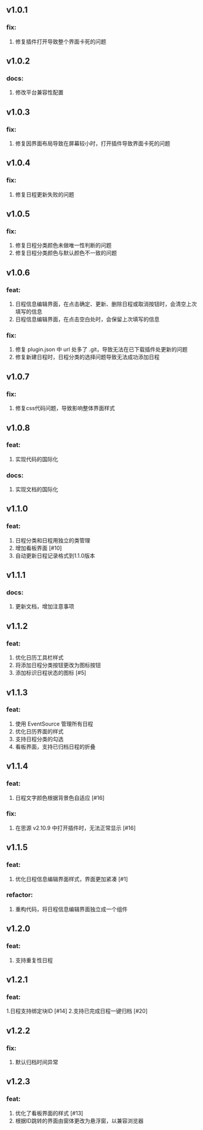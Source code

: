 ## v1.0.1
### fix:
1. 修复插件打开导致整个界面卡死的问题

## v1.0.2
### docs:
1. 修改平台兼容性配置
   
## v1.0.3
### fix:
1. 修复因界面布局导致在屏幕较小时，打开插件导致界面卡死的问题

## v1.0.4
### fix:
1. 修复日程更新失败的问题

## v1.0.5
### fix:
1. 修复日程分类颜色未做唯一性判断的问题
2. 修复日程分类颜色与默认颜色不一致的问题

## v1.0.6
### feat:
1. 日程信息编辑界面，在点击确定、更新、删除日程或取消按钮时，会清空上次填写的信息
2. 日程信息编辑界面，在点击空白处时，会保留上次填写的信息

### fix:
1. 修复 plugin.json 中 url 处多了 .git，导致无法在已下载插件处更新的问题
2. 修复新建日程时，日程分类的选择问题导致无法成功添加日程

## v1.0.7
### fix:
1. 修复css代码问题，导致影响整体界面样式

## v1.0.8
### feat:
1. 实现代码的国际化

### docs:
1. 实现文档的国际化

## v1.1.0
### feat:
1. 日程分类和日程用独立的类管理
2. 增加看板界面 [#10]
3. 自动更新日程记录格式到1.1.0版本

## v1.1.1
### docs:
1. 更新文档，增加注意事项

## v1.1.2
### feat:
1. 优化日历工具栏样式
2. 将添加日程分类按钮更改为图标按钮
3. 添加标识日程状态的图标 [#5]

## v1.1.3
### feat:
1. 使用 EventSource 管理所有日程
2. 优化日历界面的样式
3. 支持日程分类的勾选
4. 看板界面，支持已归档日程的折叠

## v1.1.4
### feat:
1. 日程文字颜色根据背景色自适应 [#16]

### fix:
1. 在思源 v2.10.9 中打开插件时，无法正常显示 [#16]

## v1.1.5
### feat:
1. 优化日程信息编辑界面样式，界面更加紧凑 [#1]

### refactor:
1. 重构代码，将日程信息编辑界面独立成一个组件

## v1.2.0
### feat:
1. 支持重复性日程

## v1.2.1
### feat:
1.日程支持绑定块ID [#14]
2.支持已完成日程一键归档 [#20]

## v1.2.2
### fix:
1. 默认归档时间异常

## v1.2.3
### feat:
1. 优化了看板界面的样式 [#13]
2. 根据ID跳转的界面由窗体更改为悬浮窗，以兼容浏览器